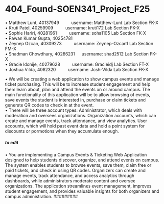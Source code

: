 # 404_Found-SOEN341_Project_F25

•	Matthew Lunt, 40137949 &emsp; &emsp; username: Matthew-Lunt   Lab Section FK-X <br />
•	Kruti Patel, 40259909  &emsp; &emsp; username: kruti172       Lab Section FK-X <br />
•	Sophie Hariri, 40281961  &emsp; &emsp;  username: soha1105       Lab Section FK-X <br />
•	Pawan Kumar Gupta, 40254781    <br />
•	Zeynep Ozcan, 40309273 &emsp; &emsp;     username: Zeynep-Ozcan1  Lab Section FM-X <br />
•	Shadman Chowdhury, 40286231 &emsp; username: shad2512       Lab Section FK-X <br />
•	Gracie Idonije, 40279628 &emsp; &emsp;  username: Gracieidj      Lab Section FT-X <br />
•	Joshua Vilda, 4082320 &emsp; &emsp;  username: Josh-Vilda     Lab Section FK-X <br />


•	We will be creating a web application to show campus events and manage ticket purchasing. This will be to increase student engagement and help them learn about, plan and attend the events on or around campus. The main functionality of this application will be to allow browsing of events, save events the student is interested in, purchase or claim tickets and generate QR codes to check in at the event. <br />
•	There will be three account types: Administrator, which deals with moderation and oversees organizations. Organization accounts, which can create and manage events, track attendance, and view analytics. User accounts, which will hold past event data and hold a point system for discounts or pormotions when they accumulate enough.<br />

##### to edit
•	You are implementing a Campus Events & Ticketing Web Application designed to help students discover, organize, and attend events on campus. The system enables students to browse events, save them, claim free or paid tickets, and check in using QR codes. Organizers can create and manage events, track attendance, and access analytics through dashboards, while administrators moderate content and oversee organizations. The application streamlines event management, improves student engagement, and provides valuable insights for both organizers and campus administration.
#########
